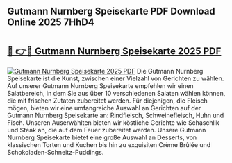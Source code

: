 ## Gutmann Nurnberg Speisekarte PDF Download Online 2025 7HhD4

# <h2><a href="http://gc882b9.nevu.top/?p=Gutmann+Nurnberg+Speisekarte">🔗 👉🔴 Gutmann Nurnberg Speisekarte 2025 PDF</a></h2>

[![Gutmann Nurnberg Speisekarte 2025 PDF](https://i.imgur.com/dBaPXMq.png)](http://gc882b9.nevu.top/?p=Gutmann+Nurnberg+Speisekarte)
Die Gutmann Nurnberg Speisekarte ist die Kunst, zwischen einer Vielzahl von Gerichten zu wählen. Auf unserer Gutmann Nurnberg Speisekarte empfehlen wir einen Salatbereich, in dem Sie aus über 10 verschiedenen Salaten wählen können, die mit frischen Zutaten zubereitet werden. Für diejenigen, die Fleisch mögen, bieten wir eine umfangreiche Auswahl an Gerichten auf der Gutmann Nurnberg Speisekarte an: Rindfleisch, Schweinefleisch, Huhn und Fisch. Unseren Auserwählten bieten wir köstliche Gerichte wie Schaschlik und Steak an, die auf dem Feuer zubereitet werden. Unsere Gutmann Nurnberg Speisekarte bietet eine große Auswahl an Desserts, von klassischen Torten und Kuchen bis hin zu exquisiten Crème Brûlée und Schokoladen-Schneitz-Puddings.
